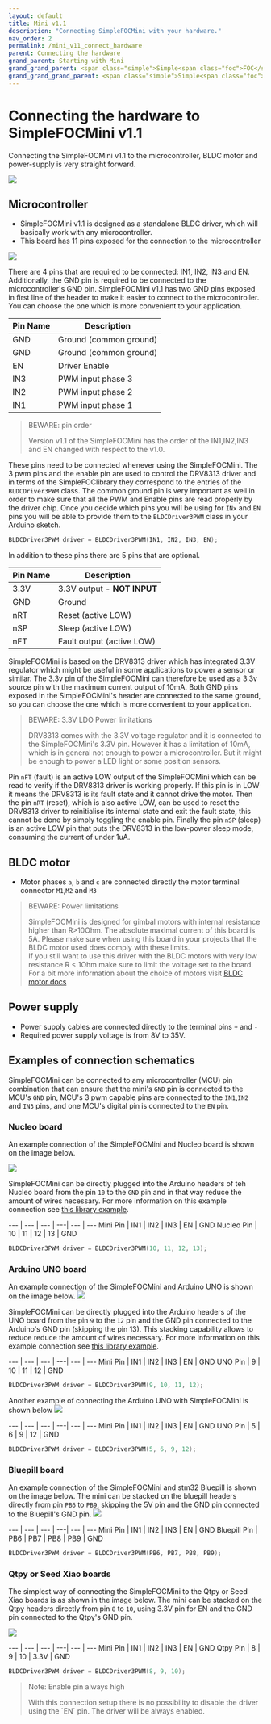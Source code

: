 ```yaml
---
layout: default
title: Mini v1.1
description: "Connecting SimpleFOCMini with your hardware."
nav_order: 2
permalink: /mini_v11_connect_hardware
parent: Connecting the hardware
grand_parent: Starting with Mini
grand_grand_parent: <span class="simple">Simple<span class="foc">FOC</span>Mini</span>
grand_grand_grand_parent: <span class="simple">Simple<span class="foc">FOC</span> Boards</span>
---
```


# Connecting the hardware to <span class="simple">Simple<span class="foc">FOC</span>Mini</span> v1.1

Connecting the <span class="simple">Simple<span class="foc">FOC</span>Mini</span> v1.1 to the microcontroller, BLDC motor and power-supply is very straight forward. 

<p>
<img src="extras/Images/miniv11_where.png" class="width40">
</p>

## Microcontroller
-  <span class="simple">Simple<span class="foc">FOC</span>Mini</span> v1.1 is designed as a standalone BLDC driver, which will basically work with any microcontroller. 
- This board has 11 pins exposed for the connection to the microcontroller

<p>
<img src="extras/Images/miniv11_req_opt.png" class="width30">
</p>

There are 4 pins that are required to be connected: IN1, IN2, IN3 and EN. Additionally, the GND pin is required to be connected to the microcontroller's GND pin. <span class="simple">Simple<span class="foc">FOC</span>Mini</span> v1.1 has two GND pins exposed in first line of the header to make it easier to connect to the microcontroller. You can choose the one which is more convenient to your application. 

Pin Name | Description 
--- | --- 
GND | Ground  (common ground) 
GND | Ground  (common ground) 
EN | Driver Enable  
IN3 | PWM input phase 3 
IN2 | PWM input phase 2
IN1 | PWM input phase 1 

<blockquote class="warning"><p class="heading">BEWARE: pin order</p>
Version v1.1 of the <span class="simple">Simple<span class="foc">FOC</span>Mini</span> has the order of the IN1,IN2,IN3 and EN changed with respect to the v1.0.
</blockquote>

These pins need to be connected whenever using the  <span class="simple">Simple<span class="foc">FOC</span>Mini</span>. The 3 pwm pins and the enable pin are used to control the DRV8313 driver and in terms of the  <span class="simple">Simple<span class="foc">FOC</span>library</span> they correspond to the entries of the `BLDCDriver3PWM` class. The common ground pin is very important as well in order to make sure that all the PWM and Enable pins are read properly by the driver chip. Once you decide which pins you will be using for `INx` and `EN` pins you will be able to provide them to the `BLDCDriver3PWM` class in your Arduino sketch.

```cpp
BLDCDriver3PWM driver = BLDCDriver3PWM(IN1, IN2, IN3, EN);
```

In addition to these pins there are 5 pins that are optional. 

Pin Name | Description 
--- | --- 
3.3V | 3.3V output - **NOT INPUT**  
GND | Ground 
nRT | Reset (active LOW)
nSP | Sleep (active LOW)
nFT | Fault output (active LOW) 

<span class="simple">Simple<span class="foc">FOC</span>Mini</span> is based on the DRV8313 driver which has integrated 3.3V regulator which might be useful in some applications to power a sensor or similar. The 3.3v pin of the  <span class="simple">Simple<span class="foc">FOC</span>Mini</span> can therefore be used as a 3.3v source pin with the maximum current output of 10mA. Both GND pins exposed in the <span class="simple">Simple<span class="foc">FOC</span>Mini</span>'s header are connected to the same ground, so you can choose the one which is more convenient to your application.
<blockquote class="warning"><p class="heading">BEWARE: 3.3V LDO Power limitations</p>
DRV8313 comes with the 3.3V voltage regulator and it is connected to the <span class="simple">Simple<span class="foc">FOC</span>Mini</span>'s 3.3V pin. However it has a limitation of 10mA, which is in general not enough to power a microcontroller. But it might be enough to power a LED light or some position sensors.
</blockquote>

Pin `nFT` (fault) is an active LOW output of the <span class="simple">Simple<span class="foc">FOC</span>Mini</span> which can be read to verify if the DRV8313 driver is working properly. If this pin is in LOW it means the DRV8313 is its fault state and it cannot drive the motor. Then the pin `nRT` (reset), which is also active LOW, can be used to reset the DRV8313 driver to reinitialise its internal state and exit the fault state, this cannot be done by simply toggling the enable pin. Finally the pin `nSP` (sleep) is an active LOW pin that puts the DRV8313 in the low-power sleep mode, consuming the current of under 1uA.





## BLDC motor
- Motor phases `a`, `b` and `c` are connected directly the motor terminal connector `M1`,`M2` and `M3`

<blockquote class="warning"><p class="heading">BEWARE: Power limitations</p>
<span class="simple">Simple<span class="foc">FOC</span>Mini</span> is designed for gimbal motors with internal resistance higher than R>10Ohm. The absolute maximal current of this board is 5A. Please make sure when using this board in your projects that the BLDC motor used does comply with these limits.  <br>
If you still want to use this driver with the BLDC motors with very low resistance R < 1Ohm make sure to limit the voltage set to the board. <br>
For a bit more information about the choice of motors visit <a href="bldc_motors"> BLDC motor docs</a>
</blockquote>

## Power supply
- Power supply cables are connected directly to the terminal pins `+` and `-` 
- Required power supply voltage is from 8V to 35V.


## Examples of connection schematics

<span class="simple">Simple<span class="foc">FOC</span>Mini</span> can be connected to any microcontroller (MCU) pin combination that can ensure that the mini's `GND` pin is connected to the MCU's `GND` pin, MCU's 3 pwm capable pins are connected to the `IN1`,`IN2` and `IN3` pins, and one MCU's digital pin is connected to the `EN` pin.

### Nucleo board
An example connection of the <span class="simple">Simple<span class="foc">FOC</span>Mini</span> and Nucleo board is shown on the image below. 

<img src="extras/Images/miniv11_connection_mucleo.png"  class="width60">

<span class="simple">Simple<span class="foc">FOC</span>Mini</span> can be directly plugged into the Arduino headers of teh Nucleo board from the pin `10` to the `GND` pin and in that way reduce the amount of wires necessary. For more information on this example connection see [this library example](mini_example_nucleo).

--- | --- | --- | ---| --- | ---
Mini Pin | IN1 | IN2 | IN3 | EN | GND
Nucleo Pin | 10 | 11 | 12 | 13 | GND

```cpp
BLDCDriver3PWM driver = BLDCDriver3PWM(10, 11, 12, 13);
```

### Arduino UNO board

An example connection of the <span class="simple">Simple<span class="foc">FOC</span>Mini</span> and Arduino UNO is shown on the image below. 
<img src="extras/Images/miniv11_connection_uno.png"  class="width60">

<span class="simple">Simple<span class="foc">FOC</span>Mini</span> can be directly plugged into the Arduino headers of the UNO board from the pin `9` to the `12` pin and the GND pin connected to the Arduino's GND pin (skipping the pin 13). This stacking capability allows to reduce reduce the amount of wires necessary. For more information on this example connection see [this library example](mini_example). 

--- | --- | --- | ---| --- | ---
Mini Pin | IN1 | IN2 | IN3 | EN | GND
UNO Pin | 9 | 10 | 11 | 12 | GND

```cpp
BLDCDriver3PWM driver = BLDCDriver3PWM(9, 10, 11, 12);
```

Another example of connecting the Arduino UNO with <span class="simple">Simple<span class="foc">FOC</span>Mini</span> is shown below
<img src="extras/Images/miniv11_connection_uno2.png"  class="width60">

--- | --- | --- | ---| --- | ---
Mini Pin |  IN1 | IN2 | IN3 | EN | GND
UNO Pin |  5 | 6 | 9 | 12 | GND

```cpp
BLDCDriver3PWM driver = BLDCDriver3PWM(5, 6, 9, 12);
```

### Bluepill board

An example connection of the <span class="simple">Simple<span class="foc">FOC</span>Mini</span> and stm32 Bluepill is shown on the image below. The mini can be stacked on the bluepill headers directly from pin `PB6` to `PB9`, skipping the 5V pin and the GND pin connected to the Bluepill's GND pin. 
<img src="extras/Images/miniv11_connection_bluepill.png" class="width60">


--- | --- | --- | ---| --- | ---
Mini Pin | IN1 | IN2 | IN3 | EN | GND
Bluepill Pin | PB6 | PB7 | PB8 | PB9 | GND

```cpp
BLDCDriver3PWM driver = BLDCDriver3PWM(PB6, PB7, PB8, PB9);
```

### Qtpy or Seed Xiao boards

The simplest way of connecting the <span class="simple">Simple<span class="foc">FOC</span>Mini</span> to the Qtpy or Seed Xiao boards is as shown in the image below. The mini can be stacked on the Qtpy headers directly from pin `8` to `10`, using 3.3V pin for EN and the GND pin connected to the Qtpy's GND pin.

<img src="extras/Images/miniv11_connection_qtpy.png" class="width60">

--- | --- | --- | ---| --- | ---
Mini Pin | IN1 | IN2 | IN3 | EN | GND
Qtpy Pin | 8 | 9 | 10 | 3.3V | GND

```cpp
BLDCDriver3PWM driver = BLDCDriver3PWM(8, 9, 10);
```

<blockquote class="warning"><p class="heading">Note: Enable pin always high</p>
With this connection setup there is no possibility to disable the driver using the `EN` pin. The driver will be always enabled.
</blockquote>